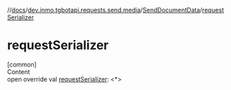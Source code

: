 //[docs](../../../index.md)/[dev.inmo.tgbotapi.requests.send.media](../index.md)/[SendDocumentData](index.md)/[requestSerializer](request-serializer.md)



# requestSerializer  
[common]  
Content  
open override val [requestSerializer](request-serializer.md): <*>  



